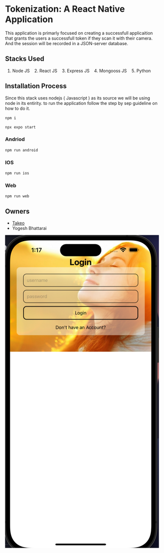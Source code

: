 <h1>Tokenization: A React Native Application</h1>

This application is primarly focused on creating a successfull applicaition that grants the users a successfull token if they scan it with their camera. And the session will be recorded in a JSON-server database.

<h2> Stacks Used </h2>

<ol style="display:flex; gap: 2rem ; flex-wrap:wrap; ">
<li> Node JS </li>
<li> React JS </li>
<li> Express JS </li>
<li> Mongooss JS </li>
<li> Python </li>
</ol>

<h2> Installation Process</h2>

Since this stack uses nodejs ( Javascript ) as its source we will be using node in its entirity. to run the application follow the step by sep guideline on how to do it.

```shell
npm i
```

```shell
npx expo start
```

<h3>Andriod</h3>

```shell
npm run android
```

<h3>IOS</h3>

```shell
npm run ios
```

<h3>Web</h3>

```shell
npm run web
```

<h2> Owners </h2>
<ul>
<li><a href="http://github.com/uniquemozilla22" >Takeo</a></li>
<li>Yogesh Bhattarai</li>
</ul>

<img src="./images/s1.png"/>
